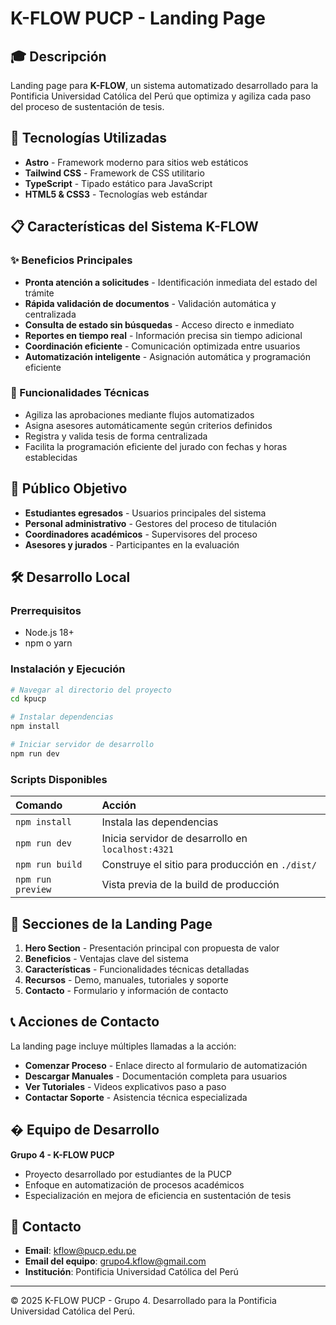 # K-FLOW PUCP - Landing Page

## 🎓 Descripción

Landing page para **K-FLOW**, un sistema automatizado desarrollado para la Pontificia Universidad Católica del Perú que optimiza y agiliza cada paso del proceso de sustentación de tesis.

## 🚀 Tecnologías Utilizadas

- **Astro** - Framework moderno para sitios web estáticos
- **Tailwind CSS** - Framework de CSS utilitario
- **TypeScript** - Tipado estático para JavaScript
- **HTML5 & CSS3** - Tecnologías web estándar

## 📋 Características del Sistema K-FLOW

### ✨ Beneficios Principales

- **Pronta atención a solicitudes** - Identificación inmediata del estado del trámite
- **Rápida validación de documentos** - Validación automática y centralizada
- **Consulta de estado sin búsquedas** - Acceso directo e inmediato
- **Reportes en tiempo real** - Información precisa sin tiempo adicional
- **Coordinación eficiente** - Comunicación optimizada entre usuarios
- **Automatización inteligente** - Asignación automática y programación eficiente

### 🔧 Funcionalidades Técnicas

- Agiliza las aprobaciones mediante flujos automatizados
- Asigna asesores automáticamente según criterios definidos
- Registra y valida tesis de forma centralizada
- Facilita la programación eficiente del jurado con fechas y horas establecidas

## 🎯 Público Objetivo

- **Estudiantes egresados** - Usuarios principales del sistema
- **Personal administrativo** - Gestores del proceso de titulación
- **Coordinadores académicos** - Supervisores del proceso
- **Asesores y jurados** - Participantes en la evaluación

## 🛠️ Desarrollo Local

### Prerrequisitos

- Node.js 18+
- npm o yarn

### Instalación y Ejecución

```bash
# Navegar al directorio del proyecto
cd kpucp

# Instalar dependencias
npm install

# Iniciar servidor de desarrollo
npm run dev
```

### Scripts Disponibles

| Comando           | Acción                                            |
| :---------------- | :------------------------------------------------ |
| `npm install`     | Instala las dependencias                          |
| `npm run dev`     | Inicia servidor de desarrollo en `localhost:4321` |
| `npm run build`   | Construye el sitio para producción en `./dist/`   |
| `npm run preview` | Vista previa de la build de producción            |

## 📱 Secciones de la Landing Page

1. **Hero Section** - Presentación principal con propuesta de valor
2. **Beneficios** - Ventajas clave del sistema
3. **Características** - Funcionalidades técnicas detalladas
4. **Recursos** - Demo, manuales, tutoriales y soporte
5. **Contacto** - Formulario y información de contacto

## 📞 Acciones de Contacto

La landing page incluye múltiples llamadas a la acción:

- **Comenzar Proceso** - Enlace directo al formulario de automatización
- **Descargar Manuales** - Documentación completa para usuarios
- **Ver Tutoriales** - Videos explicativos paso a paso
- **Contactar Soporte** - Asistencia técnica especializada

## � Equipo de Desarrollo

**Grupo 4 - K-FLOW PUCP**

- Proyecto desarrollado por estudiantes de la PUCP
- Enfoque en automatización de procesos académicos
- Especialización en mejora de eficiencia en sustentación de tesis

## 📧 Contacto

- **Email**: kflow@pucp.edu.pe
- **Email del equipo**: grupo4.kflow@gmail.com
- **Institución**: Pontificia Universidad Católica del Perú

---

© 2025 K-FLOW PUCP - Grupo 4. Desarrollado para la Pontificia Universidad Católica del Perú.
